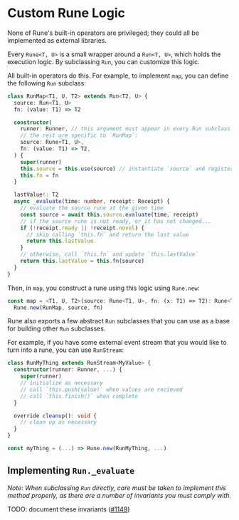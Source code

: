 # Custom Rune Logic

None of Rune's built-in operators are privileged; they could all be implemented
as external libraries.

Every `Rune<T, U>` is a small wrapper around a `Run<T, U>`, which holds the
execution logic. By subclassing `Run`, you can customize this logic.

All built-in operators do this. For example, to implement `map`, you can define
the following `Run` subclass:

```ts
class RunMap<T1, U, T2> extends Run<T2, U> {
  source: Run<T1, U>
  fn: (value: T1) => T2

  constructor(
    runner: Runner, // this argument must appear in every Run subclass
    // the rest are specific to `RunMap`:
    source: Rune<T1, U>,
    fn: (value: T1) => T2,
  ) {
    super(runner)
    this.source = this.use(source) // instantiate `source` and register the dependency
    this.fn = fn
  }

  lastValue!: T2
  async _evaluate(time: number, receipt: Receipt) {
    // evaluate the source rune at the given time
    const source = await this.source.evaluate(time, receipt)
    // if the source rune is not ready, or it has not changed...
    if (!receipt.ready || !receipt.novel) {
      // skip calling `this.fn` and return the last value
      return this.lastValue
    }
    // otherwise, call `this.fn` and update `this.lastValue`
    return this.lastValue = this.fn(source)
  }
}
```

Then, in `map`, you construct a rune using this logic using `Rune.new`:

```ts
const map = <T1, U, T2>(source: Rune<T1, U>, fn: (x: T1) => T2): Rune<T2, U> =>
  Rune.new(RunMap, source, fn)
```

Rune also exports a few abstract `Run` subclasses that you can use as a base for
building other `Run` subclasses.

For example, if you have some external event stream that you would like to turn
into a rune, you can use `RunStream`:

```ts
class RunMyThing extends RunStream<MyValue> {
  constructor(runner: Runner, ...) {
    super(runner)
    // initialize as necessary
    // call `this.push(value)` when values are recieved
    // call `this.finish()` when complete
  }

  override cleanup(): void {
    // clean up as necessary
  }
}

const myThing = (...) => Rune.new(RunMyThing, ...)
```

## Implementing `Run._evaluate`

_Note: When subclassing `Run` directly, care must be taken to implement this
method properly, as there are a number of invariants you must comply with._

TODO: document these invariants
([#1149](https://github.com/paritytech/capi/issues/1149))
